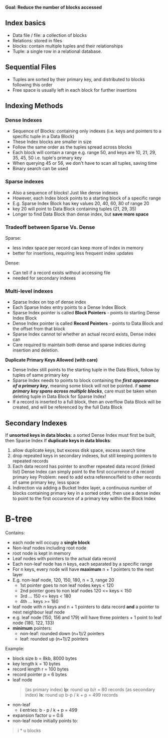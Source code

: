 **Goal: Reduce the number of blocks accessed**

## Index basics
* Data file / file: a collection of blocks
* Relations: stored in files
* blocks: contain multiple tuples and their relationships
* Tuple: a single row in a relational database.

## Sequential Files
* Tuples are sorted by their primary key, and distributed to blocks following this order
* Free space is usually left in each block for further insertions

## Indexing Methods

### Dense Indexes
* Sequence of Blocks: containing only indexes 
  (i.e. keys and pointers to a specific tuple in a Data Block)
* These Index blocks are smaller in size
* Follow the same order as the tuples spread across blocks
* Each block will contain a range e.g. range 50, and keys are 10, 21, 29, 35, 45, 50 i.e. tuple's primary key
* When querying 45 or 56, we don't have to scan all tuples, saving time
* Binary search can be used

### Sparse indexes
* Also a sequence of blocks! Just like dense indexes
* However, each Index block points to a starting block of a specific range
* E.g. Sparse Index Block has key values 20, 40, 60, 80 of range 20
* key 20 will point to Data Block containing tuples (21, 29, 35)
* Longer to find Data Block than dense index, but **save more space**

### Tradeoff between Sparse Vs. Dense
Sparse:
- less index space per record can keep more of index in memory
- better for insertions, requiring less frequent index updates

Dense:
- Can tell if a record exists without accessing file
- needed for secondary indexes

### Multi-level indexes
* Sparse Index on top of dense index
* Each Sparse Index entry points to a Dense Index Block
* Sparse Index pointer is called **Block Pointers** - points to starting Dense Index Block
* Dense Index pointer is called **Record Pointers** - points to Data Block and the offset from that block
* Sparse Index cannot tel whether an actual record exists, Dense index can
* Care required to maintain both dense and sparse indicies during insertion and deletion.

**Duplicate Primary Keys Allowed (with care)**
* Dense Index still points to the starting tuple in the Data Block, follow by tuples of same primary key
* Sparse Index needs to points to block containing the **_first appearance of a primary key_**, meaning some block will not be pointed.
  if **_same primary key spans across multiple blocks_**, care must be taken when deleting tuple in Data Block for Sparse Index! 
* If a record is inserted to a full block, then an overflow Data Block will be created, and will be referenced by the full Data Block

## Secondary Indexes

If **unsorted keys in data blocks**: a sorted Dense Index must first be built, then Sparse Index
If **duplicate keys in data blocks**:
1. allow duplicate keys, but excess disk space, excess search time
2. drop repeated keys in secondary indexes, but still keeping pointers to repeated records
3. Each data record has pointer to another repeated data record (linked list)
    Dense Index can simply point to the first occurrence of a record primary key
    Problem: need to add extra reference/field to other records of same primary key, less space
4. Indirection via adding a Bucket Index layer, a continuous number of blocks containing primary key in a sorted order, then use a dense index to point to the first occurence of a primary key within the Block Index

# B-tree

Contains:
* each node will occupy a **single block**
* Non-leaf nodes including root node
* root node is kept in memory
* Leaf nodes with pointers to the actual data record
* Each non-leaf node has n keys, each separated by a specific range
* For n keys, every node will have **maximum** n + 1 pointers to the next layer
* E.g. non-leaf node, 120, 150, 180, n = 3, range 20
    * 1st pointer goes to non leaf nodes keys < 120
    * 2nd pointer goes to non leaf nodes 120 <= keys < 150
    * 3rd ... 150 <= keys < 180
    * 4th ... keys >= 180
* leaf node with n keys and n + 1 pointers to data record **and** a pointer to next neighbour leaf node
* e.g. leaf node (150, 156 and 179) will have three pointers + 1 point to leaf node (180, 122, 133)
* **minimum** pointers: 
    * non-leaf: rounded down (n+1)/2 pointers
    * leaf: rounded up (n+1)/2 pointers

Example:

* block size b = 8kb, 8000 bytes
* key length k = 10 bytes
* record length r = 100 bytes
* record pointer p = 6 bytes
* leaf node 
    > (as primary index) **lp**: round up b/r = 80 records
    > (as secondary index) **ls**: round up b-p / k + p = 499 records
* non-leaf
    * **i** entries: b - p / k + p = 499
* expansion factor u = 0.6 
* non-leaf node initially points to:
> i * u blocks
<!--stackedit_data:
eyJoaXN0b3J5IjpbLTE2OTAzMzIwNzgsLTQ4ODkzOTA2LDEyMD
Y1MDkyOTBdfQ==
-->